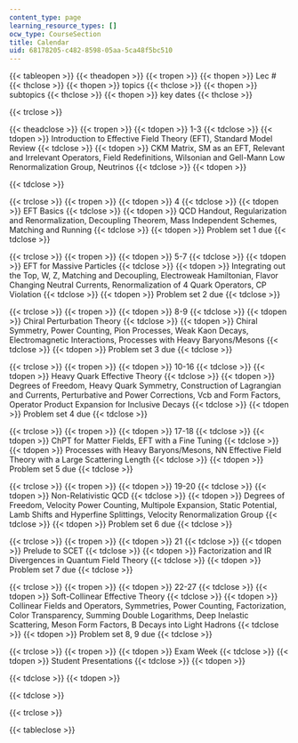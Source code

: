 ```yaml
---
content_type: page
learning_resource_types: []
ocw_type: CourseSection
title: Calendar
uid: 68178205-c482-8598-05aa-5ca48f5bc510
---
```


{{< tableopen >}}
{{< theadopen >}}
{{< tropen >}}
{{< thopen >}}
Lec #
{{< thclose >}}
{{< thopen >}}
topics
{{< thclose >}}
{{< thopen >}}
subtopics
{{< thclose >}}
{{< thopen >}}
key dates
{{< thclose >}}

{{< trclose >}}

{{< theadclose >}}
{{< tropen >}}
{{< tdopen >}}
1-3
{{< tdclose >}}
{{< tdopen >}}
Introduction to Effective Field Theory (EFT), Standard Model Review
{{< tdclose >}}
{{< tdopen >}}
CKM Matrix, SM as an EFT, Relevant and Irrelevant Operators, Field Redefinitions, Wilsonian and Gell-Mann Low Renormalization Group, Neutrinos
{{< tdclose >}}
{{< tdopen >}}

{{< tdclose >}}

{{< trclose >}}
{{< tropen >}}
{{< tdopen >}}
4
{{< tdclose >}}
{{< tdopen >}}
EFT Basics
{{< tdclose >}}
{{< tdopen >}}
QCD Handout, Regularization and Renormalization, Decoupling Theorem, Mass Independent Schemes, Matching and Running
{{< tdclose >}}
{{< tdopen >}}
Problem set 1 due
{{< tdclose >}}

{{< trclose >}}
{{< tropen >}}
{{< tdopen >}}
5-7
{{< tdclose >}}
{{< tdopen >}}
EFT for Massive Particles
{{< tdclose >}}
{{< tdopen >}}
Integrating out the Top, W, Z, Matching and Decoupling, Electroweak Hamiltonian, Flavor Changing Neutral Currents, Renormalization of 4 Quark Operators, CP Violation
{{< tdclose >}}
{{< tdopen >}}
Problem set 2 due
{{< tdclose >}}

{{< trclose >}}
{{< tropen >}}
{{< tdopen >}}
8-9
{{< tdclose >}}
{{< tdopen >}}
Chiral Perturbation Theory
{{< tdclose >}}
{{< tdopen >}}
Chiral Symmetry, Power Counting, Pion Processes, Weak Kaon Decays, Electromagnetic Interactions, Processes with Heavy Baryons/Mesons
{{< tdclose >}}
{{< tdopen >}}
Problem set 3 due
{{< tdclose >}}

{{< trclose >}}
{{< tropen >}}
{{< tdopen >}}
10-16
{{< tdclose >}}
{{< tdopen >}}
Heavy Quark Effective Theory
{{< tdclose >}}
{{< tdopen >}}
Degrees of Freedom, Heavy Quark Symmetry, Construction of Lagrangian and Currents, Perturbative and Power Corrections, Vcb and Form Factors, Operator Product Expansion for Inclusive Decays
{{< tdclose >}}
{{< tdopen >}}
Problem set 4 due
{{< tdclose >}}

{{< trclose >}}
{{< tropen >}}
{{< tdopen >}}
17-18
{{< tdclose >}}
{{< tdopen >}}
ChPT for Matter Fields, EFT with a Fine Tuning
{{< tdclose >}}
{{< tdopen >}}
Processes with Heavy Baryons/Mesons, NN Effective Field Theory with a Large Scattering Length
{{< tdclose >}}
{{< tdopen >}}
Problem set 5 due
{{< tdclose >}}

{{< trclose >}}
{{< tropen >}}
{{< tdopen >}}
19-20
{{< tdclose >}}
{{< tdopen >}}
Non-Relativistic QCD
{{< tdclose >}}
{{< tdopen >}}
Degrees of Freedom, Velocity Power Counting, Multipole Expansion, Static Potential, Lamb Shifts and Hyperfine Splittings, Velocity Renormalization Group
{{< tdclose >}}
{{< tdopen >}}
Problem set 6 due
{{< tdclose >}}

{{< trclose >}}
{{< tropen >}}
{{< tdopen >}}
21
{{< tdclose >}}
{{< tdopen >}}
Prelude to SCET
{{< tdclose >}}
{{< tdopen >}}
Factorization and IR Divergences in Quantum Field Theory
{{< tdclose >}}
{{< tdopen >}}
Problem set 7 due
{{< tdclose >}}

{{< trclose >}}
{{< tropen >}}
{{< tdopen >}}
22-27
{{< tdclose >}}
{{< tdopen >}}
Soft-Collinear Effective Theory
{{< tdclose >}}
{{< tdopen >}}
Collinear Fields and Operators, Symmetries, Power Counting, Factorization, Color Transparency, Summing Double Logarithms, Deep Inelastic Scattering, Meson Form Factors, B Decays into Light Hadrons
{{< tdclose >}}
{{< tdopen >}}
Problem set 8, 9 due
{{< tdclose >}}

{{< trclose >}}
{{< tropen >}}
{{< tdopen >}}
Exam Week
{{< tdclose >}}
{{< tdopen >}}
Student Presentations
{{< tdclose >}}
{{< tdopen >}}

{{< tdclose >}}
{{< tdopen >}}

{{< tdclose >}}

{{< trclose >}}

{{< tableclose >}}
